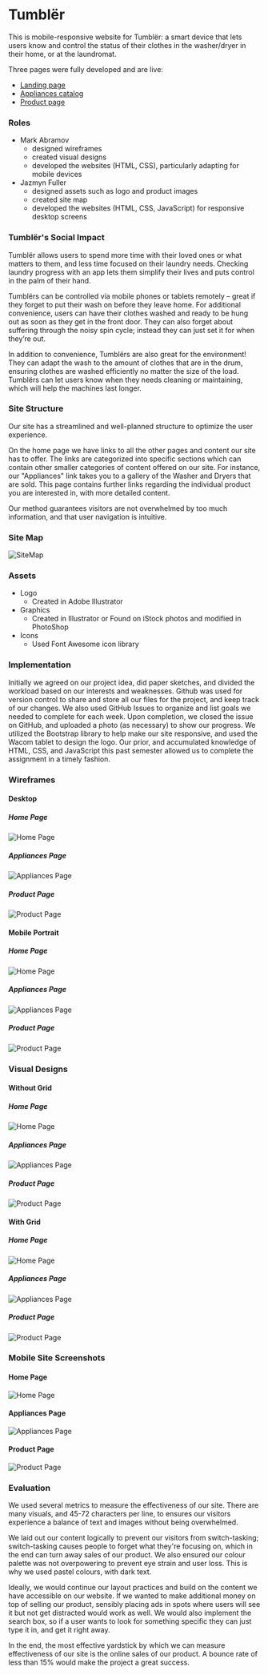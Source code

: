 # Tumblër

This is mobile-responsive website for Tumblër: a smart device that lets users know and control the status of their clothes in the washer/dryer in their home, or at the laundromat. 

Three pages were fully developed and are live:
   * [Landing page](https://markab4.github.io/iot-tumbler/public/index.html)
   * [Appliances catalog](https://markab4.github.io/iot-tumbler/public/appliances.html)
   * [Product page](https://markab4.github.io/iot-tumbler/public/product.html)

### Roles
* Mark Abramov
    * designed wireframes
    * created visual designs
    * developed the websites (HTML, CSS), particularly adapting for mobile devices
* Jazmyn Fuller
    * designed assets such as logo and product images
    * created site map
    * developed the websites (HTML, CSS, JavaScript) for responsive desktop screens

### Tumblër's Social Impact
  
Tumblër allows users to spend more time with their loved ones or what matters to them, and less time focused on their laundry needs. Checking laundry progress with an app lets them simplify their lives and puts control in the palm of their hand.  
  
Tumblërs can be controlled via mobile phones or tablets remotely – great if they forget to put their wash on before they leave home. For additional convenience, users can have their clothes washed and ready to be hung out as soon as they get in the front door. They can also forget about suffering through the noisy spin cycle; instead they can just set it for when they’re out.  
  
In addition to convenience, Tumblërs are also great for the environment! They can adapt the wash to the amount of clothes that are in the drum, ensuring clothes are washed efficiently no matter the size of the load. Tumblërs can let users know when they needs cleaning or maintaining, which will help the machines last longer.

### Site Structure
Our site has a streamlined and well-planned structure to optimize the user experience.  
  
 On the home page we have links to all the other pages and content our site has to offer. The links are categorized into specific sections which can contain other smaller categories of content offered on our site. For instance, our "Appliances" link takes you to a gallery of the Washer and Dryers that are sold. This page contains further links regarding the individual product you are interested in, with more detailed content.  
   
 Our method guarantees visitors are not overwhelmed by too much information, and that user navigation is intuitive.  

### Site Map
![SiteMap](https://github.com/JazmynFuller/iot-tumbler/blob/master/wireframes/sitemap.jpg?raw=true)

### Assets
 * Logo
    * Created in Adobe Illustrator
 * Graphics
    * Created in Illustrator or Found on iStock photos and modified in PhotoShop
 * Icons
    * Used Font Awesome icon library


### Implementation
Initially we agreed on our project idea, did paper sketches, and divided the workload based on our interests and weaknesses. Github was used for version control to share and store all our files for the project, and keep track of our changes. We also used GitHub Issues to organize and list goals we needed to complete for each week. Upon completion, we closed the issue on GitHub, and uploaded a photo (as necessary) to show our progress. We utilized the Bootstrap library to help make our site responsive, and used the Wacom tablet to design the logo. Our prior, and accumulated knowledge of HTML, CSS, and JavaScript this past semester allowed us to complete the assignment in a timely fashion.
    
### Wireframes
#### Desktop
##### Home Page
![Home Page](https://github.com/JazmynFuller/iot-tumbler/blob/master/wireframes/HOME%20PAGE%20desktop.png?raw=true)
##### Appliances Page
![Appliances Page](https://github.com/JazmynFuller/iot-tumbler/blob/master/wireframes/APPLIANCES%20desktop.png?raw=true)
##### Product Page
![Product Page](https://github.com/JazmynFuller/iot-tumbler/blob/master/wireframes/PRODUCT%20desktop.png?raw=true)

#### Mobile Portrait
##### Home Page
![Home Page](https://github.com/JazmynFuller/iot-tumbler/blob/master/wireframes/HOME%20PAGE%20Mobile%20Portrait.png?raw=true)
##### Appliances Page
![Appliances Page](https://github.com/JazmynFuller/iot-tumbler/blob/master/wireframes/APPLIANCES%20Mobile%20Portrait.png?raw=true)
##### Product Page
![Product Page](https://github.com/JazmynFuller/iot-tumbler/blob/master/wireframes/PRODUCT%20Mobile%20Portrait.png?raw=true)

### Visual Designs

#### Without Grid

##### Home Page
![Home Page](https://github.com/JazmynFuller/iot-tumbler/blob/master/Visual%20Designs/without%20grid/HOME%20PAGE%20desktop.png?raw=true)
##### Appliances Page
![Appliances Page](https://github.com/JazmynFuller/iot-tumbler/blob/master/Visual%20Designs/without%20grid/APPLIANCES%20desktop.png?raw=true)
##### Product Page
![Product Page](https://github.com/JazmynFuller/iot-tumbler/blob/master/Visual%20Designs/without%20grid/PRODUCT%20desktop.png?raw=true)

#### With Grid

##### Home Page
![Home Page](https://github.com/JazmynFuller/iot-tumbler/blob/master/Visual%20Designs/with%20grid/HOME%20PAGE%20desktop.png?raw=true)
##### Appliances Page
![Appliances Page](https://github.com/JazmynFuller/iot-tumbler/blob/master/Visual%20Designs/with%20grid/APPLIANCES%20desktop.png?raw=true)
##### Product Page
![Product Page](https://github.com/JazmynFuller/iot-tumbler/blob/master/Visual%20Designs/with%20grid/PRODUCT%20desktop.png?raw=true)

### Mobile Site Screenshots

#### Home Page
![Home Page](https://github.com/JazmynFuller/iot-tumbler/blob/master/Visual%20Designs/Mobile_Designs/WhatsApp%20Image%202018-12-10%20at%2009.15.43.jpeg?raw=true)
#### Appliances Page
![Appliances Page](https://github.com/JazmynFuller/iot-tumbler/blob/master/Visual%20Designs/Mobile_Designs/WhatsApp%20Image%202018-12-10%20at%2009.15.44.jpeg?raw=true)
#### Product Page
![Product Page](https://github.com/JazmynFuller/iot-tumbler/blob/master/Visual%20Designs/Mobile_Designs/WhatsApp%20Image%202018-12-10%20at%2009.30.04.jpeg?raw=true)

### Evaluation
We used several metrics to measure the effectiveness of our site. There are many visuals, and 45-72 characters per line, to ensures our visitors experience a balance of text and images without being overwhelmed.  

We laid out our content logically to prevent our visitors from switch-tasking; switch-tasking causes people to forget what they're focusing on, which in the end can turn away sales of our product. We also ensured our colour palette was not overpowering to prevent eye strain and user loss. This is why we used pastel colours, with dark text.   
 
Ideally, we would continue our layout practices and build on the content we have accessible on our website. If we wanted to make additional money on top of selling our product, sensibly placing ads in spots where users will see it but not get distracted would work as well. We would also implement the search box, so if a user wants to look for something specific they can just type it in, and get it right away.
 
In the end, the most effective yardstick by which we can measure effectiveness of our site is the online sales of our product. A bounce rate of less than 15% would make the project a great success.
